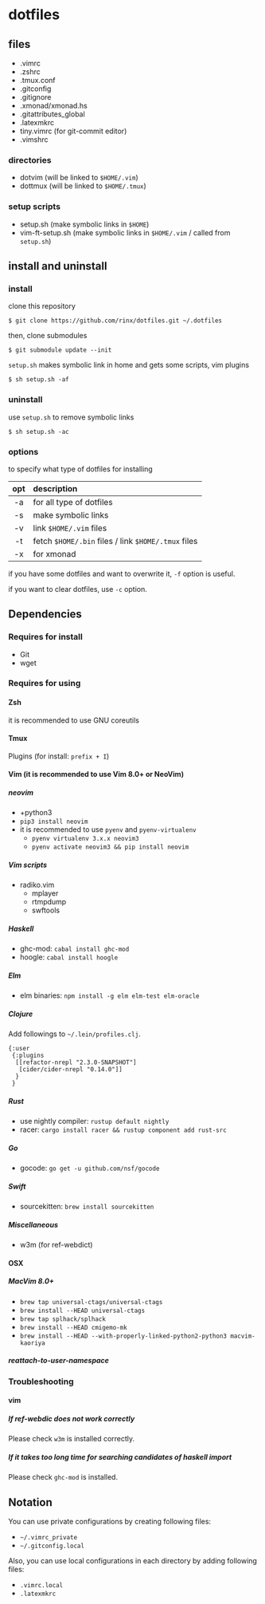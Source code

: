 # dotfiles

## files

* .vimrc
* .zshrc
* .tmux.conf
* .gitconfig
* .gitignore
* .xmonad/xmonad.hs
* .gitattributes\_global
* .latexmkrc
* tiny.vimrc (for git-commit editor)
* .vimshrc

### directories

* dotvim (will be linked to `$HOME/.vim`)
* dottmux (will be linked to `$HOME/.tmux`)

### setup scripts

* setup.sh (make symbolic links in `$HOME`)
* vim-ft-setup.sh (make symbolic links in `$HOME/.vim` / called from `setup.sh`)

## install and uninstall

### install

clone this repository

    $ git clone https://github.com/rinx/dotfiles.git ~/.dotfiles

then, clone submodules

    $ git submodule update --init

`setup.sh` makes symbolic link in home and gets some scripts, vim plugins

    $ sh setup.sh -af

### uninstall

use `setup.sh` to remove symbolic links

    $ sh setup.sh -ac

### options

to specify what type of dotfiles for installing

|opt | description                                         |
|:--:|:----------------------------------------------------|
| -a | for all type of dotfiles                            |
| -s | make symbolic links                                 |
| -v | link `$HOME/.vim` files                             |
| -t | fetch `$HOME/.bin` files / link `$HOME/.tmux` files |
| -x | for xmonad                                          |

if you have some dotfiles and want to overwrite it, `-f` option is useful.

if you want to clear dotfiles, use `-c` option.


## Dependencies

### Requires for install
* Git
* wget

### Requires for using
#### Zsh
it is recommended to use GNU coreutils

#### Tmux
Plugins (for install: `prefix + I`)

#### Vim (it is recommended to use Vim 8.0+ or NeoVim)
##### neovim
- +python3
- `pip3 install neovim`
- it is recommended to use `pyenv` and `pyenv-virtualenv`
    - `pyenv virtualenv 3.x.x neovim3`
    - `pyenv activate neovim3 && pip install neovim`

##### Vim scripts
- radiko.vim
    - mplayer
    - rtmpdump
    - swftools

##### Haskell
- ghc-mod: `cabal install ghc-mod`
- hoogle:  `cabal install hoogle`

##### Elm
- elm binaries: `npm install -g elm elm-test elm-oracle`

##### Clojure
Add followings to `~/.lein/profiles.clj`.
```
{:user
 {:plugins
  [[refactor-nrepl "2.3.0-SNAPSHOT"]
   [cider/cider-nrepl "0.14.0"]]
  }
 }
```

##### Rust
- use nightly compiler: `rustup default nightly`
- racer: `cargo install racer && rustup component add rust-src`

##### Go
- gocode: `go get -u github.com/nsf/gocode`

##### Swift
- sourcekitten: `brew install sourcekitten`

##### Miscellaneous
- w3m (for ref-webdict)

#### OSX
##### MacVim 8.0+
- `brew tap universal-ctags/universal-ctags`
- `brew install --HEAD universal-ctags`
- `brew tap splhack/splhack`
- `brew install --HEAD cmigemo-mk`
- `brew install --HEAD --with-properly-linked-python2-python3 macvim-kaoriya`
##### reattach-to-user-namespace

### Troubleshooting

#### vim

##### If ref-webdic does not work correctly

Please check `w3m` is installed correctly.

##### If it takes too long time for searching candidates of haskell import

Please check `ghc-mod` is installed.


## Notation

You can use private configurations by creating following files:

* `~/.vimrc_private`
* `~/.gitconfig.local`

Also, you can use local configurations in each directory by adding following files:

* `.vimrc.local`
* `.latexmkrc`


